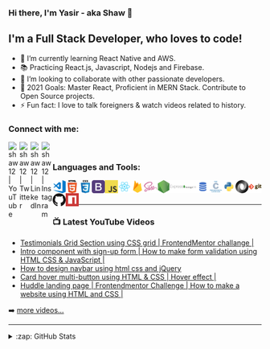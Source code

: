 ### Hi there, I'm Yasir - aka Shaw 👋

## I'm a Full Stack Developer, who loves to code! 

- 🌱 I’m currently learning React Native and AWS.
- 📚 Practicing React.js, Javascript, Nodejs and Firebase.
- 👯 I’m looking to collaborate with other passionate developers.
- 🥅 2021 Goals: Master React, Proficient in MERN Stack. Contribute to Open Source projects.
- ⚡ Fun fact: I love to talk foreigners & watch videos related to history.


### Connect with me:

[<img align="left" alt="shaw12 | YouTube" width="22px" src="https://cdn.jsdelivr.net/npm/simple-icons@v3/icons/youtube.svg" />][youtube]
[<img align="left" alt="shaw12 | Twitter" width="22px" src="https://cdn.jsdelivr.net/npm/simple-icons@v3/icons/twitter.svg" />][twitter]
[<img align="left" alt="shaw12 | LinkedIn" width="22px" src="https://cdn.jsdelivr.net/npm/simple-icons@v3/icons/linkedin.svg" />][linkedin]
[<img align="left" alt="shaw12 | Instagram" width="22px" src="https://cdn.jsdelivr.net/npm/simple-icons@v3/icons/instagram.svg" />][instagram]

<br />

### Languages and Tools:

<img align="left" alt="Visual Studio Code" width="26px" src="https://raw.githubusercontent.com/github/explore/80688e429a7d4ef2fca1e82350fe8e3517d3494d/topics/visual-studio-code/visual-studio-code.png" />
<img align="left" alt="HTML5" width="26px" src="https://raw.githubusercontent.com/github/explore/80688e429a7d4ef2fca1e82350fe8e3517d3494d/topics/html/html.png" />
<img align="left" alt="CSS3" width="26px" src="https://raw.githubusercontent.com/github/explore/80688e429a7d4ef2fca1e82350fe8e3517d3494d/topics/css/css.png" />
<img align="left" alt="bootstap" width="26px" src="https://raw.githubusercontent.com/github/explore/80688e429a7d4ef2fca1e82350fe8e3517d3494d/topics/bootstrap/bootstrap.png" />
<img align="left" alt="JavaScript" width="26px" src="https://raw.githubusercontent.com/github/explore/80688e429a7d4ef2fca1e82350fe8e3517d3494d/topics/javascript/javascript.png" />
<img align="left" alt="React" width="26px" src="https://raw.githubusercontent.com/github/explore/80688e429a7d4ef2fca1e82350fe8e3517d3494d/topics/react/react.png" />
<img align="left" alt="firebase" width="26px" src="https://raw.githubusercontent.com/github/explore/80688e429a7d4ef2fca1e82350fe8e3517d3494d/topics/firebase/firebase.png" />
<img align="left" alt="Sass" width="26px" src="https://raw.githubusercontent.com/github/explore/80688e429a7d4ef2fca1e82350fe8e3517d3494d/topics/sass/sass.png" />
<img align="left" alt="Node.js" width="26px" src="https://raw.githubusercontent.com/github/explore/80688e429a7d4ef2fca1e82350fe8e3517d3494d/topics/nodejs/nodejs.png" />
<img align="left" alt="Express.js" width="26px" src="https://raw.githubusercontent.com/github/explore/80688e429a7d4ef2fca1e82350fe8e3517d3494d/topics/express/express.png" />
<img align="left" alt="MongoDB" width="26px" src="https://raw.githubusercontent.com/github/explore/80688e429a7d4ef2fca1e82350fe8e3517d3494d/topics/mongodb/mongodb.png" />
<img align="left" alt="SQL" width="26px" src="https://raw.githubusercontent.com/github/explore/80688e429a7d4ef2fca1e82350fe8e3517d3494d/topics/sql/sql.png" />
<img align="left" alt="C" width="26px" src="https://raw.githubusercontent.com/github/explore/80688e429a7d4ef2fca1e82350fe8e3517d3494d/topics/c/c.png" 
/>
<img align="left" alt="Python" width="26px" src="https://raw.githubusercontent.com/github/explore/80688e429a7d4ef2fca1e82350fe8e3517d3494d/topics/python/python.png" 
/>
<img align="left" alt="JSON" width="26px" src="https://raw.githubusercontent.com/github/explore/80688e429a7d4ef2fca1e82350fe8e3517d3494d/topics/json/json.png" 
/>
<img align="left" alt="Git" width="26px" src="https://raw.githubusercontent.com/github/explore/80688e429a7d4ef2fca1e82350fe8e3517d3494d/topics/git/git.png" />
<img align="left" alt="GitHub" width="26px" src="https://raw.githubusercontent.com/github/explore/78df643247d429f6cc873026c0622819ad797942/topics/github/github.png" />
<img align="left" alt="npm" width="26px" src="https://raw.githubusercontent.com/github/explore/80688e429a7d4ef2fca1e82350fe8e3517d3494d/topics/npm/npm.png" />

<br />
<br />

---

### 📺 Latest YouTube Videos

<!-- YOUTUBE:START -->
- [Testimonials Grid Section using CSS grid | FrontendMentor challange |](https://www.youtube.com/watch?v=XrcUWxFRUd4)
- [Intro component with sign-up form | How to make form validation using HTML CSS & JavaScript |](https://www.youtube.com/watch?v=kCwckE7GQnA)
- [How to design navbar using html css and jQuery](https://www.youtube.com/watch?v=u1Fkue7Uo_M)
- [Card hover multi-button using HTML & CSS | Hover effect |](https://www.youtube.com/watch?v=-dUttorPZqQ)
- [Huddle landing page | Frontendmentor Challenge | How to make a website using HTML and CSS |](https://www.youtube.com/watch?v=dtWjObFkYJw)
<!-- YOUTUBE:END -->

➡️ [more videos...](https://www.youtube.com/channel/UCRMOQ2LTZOzdWrkF5lnXqkQ)

---

<details>
  <summary>:zap: GitHub Stats</summary>

  <img align="left" alt="My GitHub Stats" src="https://github-readme-stats.vercel.app/api?username=shaw12&show_icons=true&hide_border=true" />

</details>

[twitter]: https://twitter.com/MMyh412
[youtube]: https://www.youtube.com/channel/UCRMOQ2LTZOzdWrkF5lnXqkQ
[instagram]: https://www.instagram.com/shaw_012/
[linkedin]: https://www.linkedin.com/in/mohd-yasir-hussain-95b05417a/
